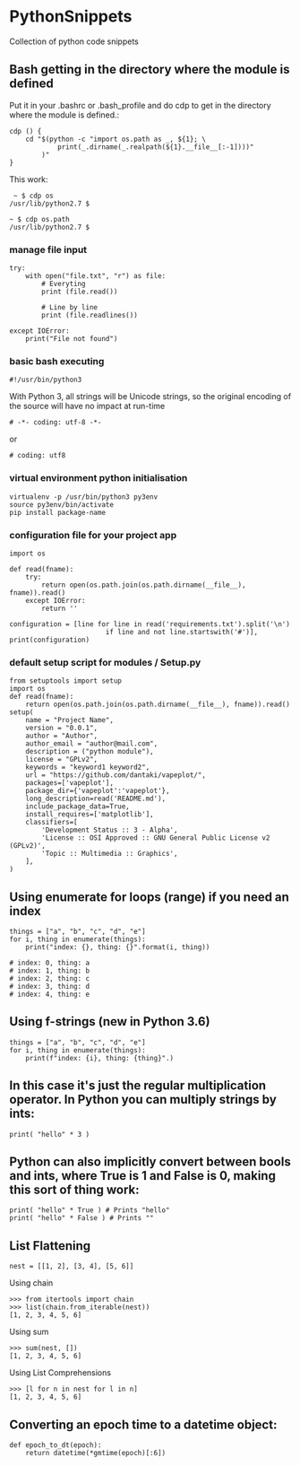 # PythonSnippets
Collection of python code snippets

## Bash getting in the directory where the module is defined
Put it in your .bashrc or .bash_profile and do cdp <python module name> to get in the directory where the module is defined.:

    cdp () {
        cd "$(python -c "import os.path as _, ${1}; \
                print(_.dirname(_.realpath(${1}.__file__[:-1])))"
            )"
    }

 This work:
 
     ~ $ cdp os
    /usr/lib/python2.7 $

    ~ $ cdp os.path
    /usr/lib/python2.7 $


### manage file input

    try:
        with open("file.txt", "r") as file:
            # Everyting
            print (file.read())

            # Line by line
            print (file.readlines()) 

    except IOError:
        print("File not found")

### basic bash executing
    #!/usr/bin/python3
   
With Python 3, all strings will be Unicode strings, so the original encoding of the source will have no impact at run-time
    
    # -*- coding: utf-8 -*-
or

    # coding: utf8

### virtual environment python initialisation
    
    virtualenv -p /usr/bin/python3 py3env
    source py3env/bin/activate
    pip install package-name
    
### configuration file for your project app

    import os

    def read(fname):
        try:
            return open(os.path.join(os.path.dirname(__file__), fname)).read()
        except IOError:
            return ''

    configuration = [line for line in read('requirements.txt').split('\n')
                            if line and not line.startswith('#')],
    print(configuration)
    
### default setup script for modules / Setup.py

    from setuptools import setup
    import os
    def read(fname):
        return open(os.path.join(os.path.dirname(__file__), fname)).read()
    setup(
        name = "Project Name",
        version = "0.0.1",
        author = "Author",
        author_email = "author@mail.com",
        description = ("python module"),
        license = "GPLv2",
        keywords = "keyword1 keyword2",
        url = "https://github.com/dantaki/vapeplot/",
        packages=['vapeplot'],
        package_dir={'vapeplot':'vapeplot'},
        long_description=read('README.md'),
        include_package_data=True,
        install_requires=['matplotlib'],
        classifiers=[
            'Development Status :: 3 - Alpha',
            'License :: OSI Approved :: GNU General Public License v2 (GPLv2)',
            'Topic :: Multimedia :: Graphics',
        ],
    )

## Using enumerate for loops (range) if you need an index
    things = ["a", "b", "c", "d", "e"]
    for i, thing in enumerate(things):
        print("index: {}, thing: {}".format(i, thing))

    # index: 0, thing: a
    # index: 1, thing: b
    # index: 2, thing: c
    # index: 3, thing: d
    # index: 4, thing: e


## Using f-strings (new in Python 3.6)
    things = ["a", "b", "c", "d", "e"]
    for i, thing in enumerate(things):
        print(f"index: {i}, thing: {thing}".)
        

## In this case it's just the regular multiplication operator. In Python you can multiply strings by ints:
    print( "hello" * 3 )


## Python can also implicitly convert between bools and ints, where True is 1 and False is 0, making this sort of thing work:
    print( "hello" * True ) # Prints "hello"
    print( "hello" * False ) # Prints ""

## List Flattening
    nest = [[1, 2], [3, 4], [5, 6]]
    
Using chain

    >>> from itertools import chain
    >>> list(chain.from_iterable(nest))
    [1, 2, 3, 4, 5, 6]

Using sum

    >>> sum(nest, [])
    [1, 2, 3, 4, 5, 6]

Using List Comprehensions

    >>> [l for n in nest for l in n]
    [1, 2, 3, 4, 5, 6]

## Converting an epoch time to a datetime object:

    def epoch_to_dt(epoch):
        return datetime(*gmtime(epoch)[:6])
